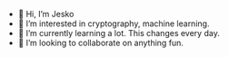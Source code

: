 - 👋 Hi, I’m Jesko
- 👀 I’m interested in cryptography, machine learning.
- 🌱 I’m currently learning a lot. This changes every day.
- 💞️ I’m looking to collaborate on anything fun.

<!---
DerJesko/DerJesko is a ✨ special ✨ repository because its `README.md` (this file) appears on your GitHub profile.
You can click the Preview link to take a look at your changes.
--->
